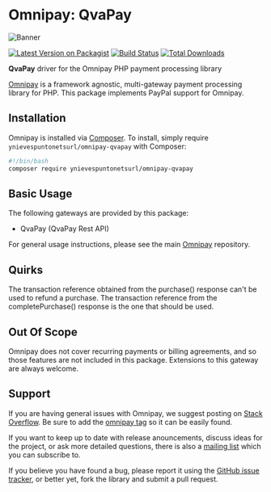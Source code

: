 # Omnipay: QvaPay

![Banner](https://banners.beyondco.de/Omnipay%20QvaPay.png?theme=dark&packageManager=composer+require&packageName=ynievespuntonetsurl%2Fomnipay-qvapay&pattern=architect&style=style_2&description=QvaPay+driver+for+the+Omnipay+PHP+payment+processing+library.&md=1&showWatermark=0&fontSize=100px&images=https%3A%2F%2Fwww.php.net%2Fimages%2Flogos%2Fnew-php-logo.svg&widths=auto)

[![Latest Version on Packagist](https://img.shields.io/packagist/v/ynievespuntonetsurl/omnipay-qvapay.svg?style=flat-square)](https://packagist.org/packages/ynievespuntonetsurl/omnipay-qvapay)
[![Build Status](https://img.shields.io/travis/ynievespuntonetsurl/omnipay-qvapay/master.svg?style=flat-square)](https://travis-ci.org/ynievespuntonetsurl/omnipay-qvapay)
[![Total Downloads](https://img.shields.io/packagist/dt/ynievespuntonetsurl/omnipay-qvapay.svg?style=flat-square)](https://packagist.org/packages/ynievespuntonetsurl/omnipay-qvapay)

**QvaPay** driver for the Omnipay PHP payment processing library

[Omnipay](https://github.com/thephpleague/omnipay) is a framework agnostic, multi-gateway payment processing library for PHP. This package implements PayPal support for Omnipay.

## Installation

Omnipay is installed via [Composer](http://getcomposer.org/). To install, simply require `ynievespuntonetsurl/omnipay-qvapay` with Composer:

```bash
#!/bin/bash
composer require ynievespuntonetsurl/omnipay-qvapay
```

## Basic Usage

The following gateways are provided by this package:

* QvaPay (QvaPay Rest API)

For general usage instructions, please see the main [Omnipay](https://github.com/thephpleague/omnipay) repository.

## Quirks

The transaction reference obtained from the purchase() response can't be used to refund a purchase. The transaction reference from the completePurchase() response is the one that should be used.

## Out Of Scope

Omnipay does not cover recurring payments or billing agreements, and so those features are not included in this package. Extensions to this gateway are always welcome.

## Support

If you are having general issues with Omnipay, we suggest posting on
[Stack Overflow](http://stackoverflow.com/). Be sure to add the
[omnipay tag](http://stackoverflow.com/questions/tagged/omnipay) so it can be easily found.

If you want to keep up to date with release anouncements, discuss ideas for the project, or ask more detailed questions, there is also a [mailing list](https://groups.google.com/forum/#!forum/omnipay) which you can subscribe to.

If you believe you have found a bug, please report it using the [GitHub issue tracker](https://github.com/thephpleague/omnipay-paypal/issues), or better yet, fork the library and submit a pull request.
